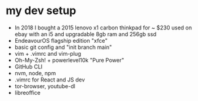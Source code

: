 # my dev setup

-  In 2018 I bought a 2015 lenovo x1 carbon thinkpad for ~ $230 used on ebay with an i5 and upgradable 8gb ram and 256gb ssd
-  EndeavourOS flagship edition "xfce"
-  basic git config and "init branch main"
-  vim + .vimrc and vim-plug
-  Oh-My-Zsh! + powerlevel10k "Pure Power"
-  GitHub CLI
-  nvm, node, npm
-  .vimrc for React and JS dev
-  tor-browser, youtube-dl
-  libreoffice
